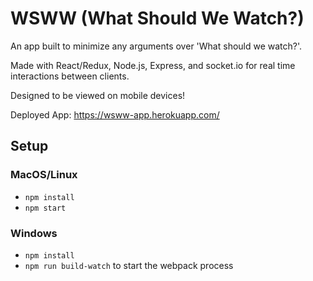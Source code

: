 # WSWW (What Should We Watch?)

An app built to minimize any arguments over 'What should we watch?'. 

Made with React/Redux, Node.js, Express, and socket.io for real time interactions between clients. 

Designed to be viewed on mobile devices! 


Deployed App: https://wsww-app.herokuapp.com/

## Setup

### MacOS/Linux

* `npm install`
* `npm start`

### Windows

* `npm install`
* `npm run build-watch` to start the webpack process
